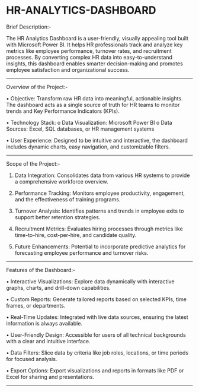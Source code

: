 # HR-ANALYTICS-DASHBOARD

Brief Description:-

The HR Analytics Dashboard is a user-friendly, visually appealing tool built with Microsoft Power BI. It helps HR professionals track and analyze key metrics like employee performance, turnover rates, and recruitment processes. By converting complex HR data into easy-to-understand insights, this dashboard enables smarter decision-making and promotes employee satisfaction and organizational success.
________________________________________

Overview of the Project:-

•	Objective:
Transform raw HR data into meaningful, actionable insights. The dashboard acts as a single source of truth for HR teams to monitor trends and Key Performance Indicators (KPIs).

•	Technology Stack:
o	Data Visualization: Microsoft Power BI
o	Data Sources: Excel, SQL databases, or HR management systems

•	User Experience:
Designed to be intuitive and interactive, the dashboard includes dynamic charts, easy navigation, and customizable filters.
________________________________________

Scope of the Project:-

1.	Data Integration:
Consolidates data from various HR systems to provide a comprehensive workforce overview.

3.	Performance Tracking:
Monitors employee productivity, engagement, and the effectiveness of training programs.

5.	Turnover Analysis:
Identifies patterns and trends in employee exits to support better retention strategies.

7.	Recruitment Metrics:
Evaluates hiring processes through metrics like time-to-hire, cost-per-hire, and candidate quality.

9.	Future Enhancements:
Potential to incorporate predictive analytics for forecasting employee performance and turnover risks.
________________________________________

Features of the Dashboard:-

•	Interactive Visualizations:
Explore data dynamically with interactive graphs, charts, and drill-down capabilities.

•	Custom Reports:
Generate tailored reports based on selected KPIs, time frames, or departments.

•	Real-Time Updates:
Integrated with live data sources, ensuring the latest information is always available.

•	User-Friendly Design:
Accessible for users of all technical backgrounds with a clear and intuitive interface.

•	Data Filters:
Slice data by criteria like job roles, locations, or time periods for focused analysis.

•	Export Options:
Export visualizations and reports in formats like PDF or Excel for sharing and presentations.
________________________________________

